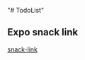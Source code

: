 "# TodoList" 
 ## Expo snack link
 [snack-link](https://snack.expo.dev/@bassantmaher/github.com-bassantmaher-todolist)
